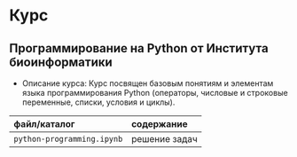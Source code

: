 # Курс 
## Программирование на Python от Института биоинформатики
* Описание курса: Курс посвящен базовым понятиям и элементам языка программирования Python (операторы, числовые и строковые переменные, списки, условия и циклы).

| файл/каталог | содержание 
|:---|:---|
| `python-programming.ipynb` | решение задач |
